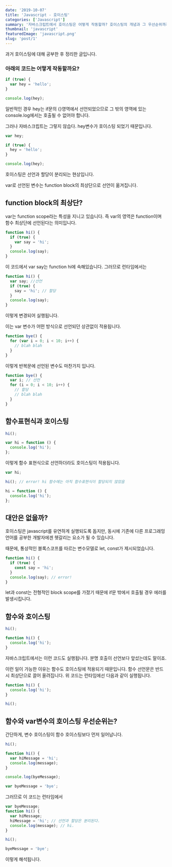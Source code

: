 ```yaml
---
date: '2019-10-07'
title: 'Javascript - 호이스팅'
categories: ['Javascript']
summary: '자바스크립트에서 호이스팅은 어떻게 작동할까? 호이스팅의 개념과 그 우선순위까지 알아보자.'
thumbnail: 'javascript'
featuredImage: 'javascript.png'
slug: 'post/1'
---
```


과거 호이스팅에 대해 공부한 후 정리한 글입니다.

### 아래의 코드는 어떻게 작동할까요?

```javascript
if (true) {
  var hey = 'hello';
}

console.log(hey);
```

일반적인 경우 hey는 if문의 {}영역에서 선언되었으므로 그 밖의 영역에 있는 console.log에서는 호출될 수 없어야 합니다.

그러나 자바스크립트는 그렇지 않습다. hey변수가 호이스팅 되었기 때문입니다.

```javascript
var hey;

if (true) {
  hey = 'hello';
}

console.log(hey);
```

호이스팅은 선언과 할당이 분리되는 현상입니다.

var로 선언된 변수는 function block의 최상단으로 선언이 옮겨집니다.

## function block의 최상단?

var는 function scope라는 특성을 지니고 있습니다.
즉 var의 영역은 function이며 함수 최상단에 선언된다는 의미입니다.

```javascript
function hi() {
  if (true) {
    var say = 'hi';
  }
  console.log(say);
}
```

이 코드에서 var say는 function hi에 속해있습니다. 그러므로 런타임에서는

```javascript
function hi() {
  var say; //선언
  if (true) {
    say = 'hi'; // 할당
  }
  console.log(say);
}
```

이렇게 변경되어 실행됩니다.

이는 var 변수가 어떤 방식으로 선언되던 상관없이 적용됩니다.

```javascript
function bye() {
  for (var i = 0; i < 10; i++) {
    // blah blah
  }
}
```

이렇게 반복문에 선언된 변수도 마찬가지 입니다.

```javascript
function bye() {
  var i; // 선언
  for (i = 0; i < 10; i++) {
    // 할당
    // blah blah
  }
}
```

## 함수표현식과 호이스팅

```javascript
hi();

var hi = function () {
  console.log('hi');
};
```

이렇게 함수 표현식으로 선언하더라도 호이스팅이 적용됩니다.

```javascript
var hi;

hi(); // error! hi 함수에는 아직 함수표현식이 할당되지 않았음

hi = function () {
  console.log('hi');
};
```

## 대안은 없을까?

호이스팅은 javascript를 유연하게 실행되도록 돕지만, 동시에 기존에 다른 프로그래밍 언어를 공부한 개발자에겐 헷갈리는 요소가 될 수 있습니다.

때문에, 통상적인 블록스코프를 따르는 변수모델로 let, const가 제시되었습니다.

```javascript
function hi() {
  if (true) {
    const say = 'hi';
  }
  console.log(say); // error!
}
```

let과 const는 전형적인 block scope를 가졌기 때문에 if문 밖에서 호출될 경우 에러를 발생시킵니다.

## 함수와 호이스팅

```javascript
hi();

function hi() {
  console.log('hi');
}
```

자바스크립트에서는 이런 코드도 실행됩니다. 분명 호출이 선언보다 앞섰는데도 말이죠.

이런 일이 가능한 이유는 함수도 호이스팅에 적용되기 때문입니다. 함수 선언문은 반드시 최상단으로 끌어 올려집니다.
위 코드는 런타임에선 다음과 같이 실행됩니다.

```javascript
function hi() {
  console.log('hi');
}

hi();
```

## 함수와 var변수의 호이스팅 우선순위는?

간단하게, 변수 호이스팅이 함수 호이스팅보다 먼저 일어납니다.

```javascript
hi();

function hi() {
  var hiMessage = 'hi';
  console.log(message);
}

console.log(byeMessage);

var byeMessage = 'bye';
```

그러므로 이 코드는 런타임에서

```javascript
var byeMessage;
function hi() {
  var hiMessage;
  hiMessage = 'hi'; // 선언과 할당은 분리된다.
  console.log(message); // hi.
}

hi();

byeMessage = 'bye';
```

이렇게 해석됩니다.
